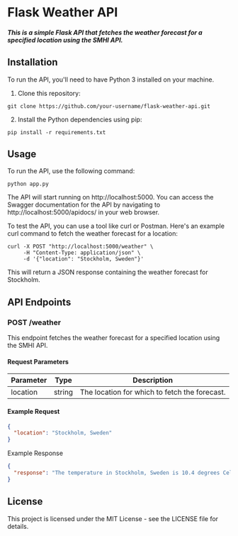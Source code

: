 # Flask Weather API

##### This is a simple Flask API that fetches the weather forecast for a specified location using the SMHI API.

## Installation

To run the API, you'll need to have Python 3 installed on your machine.

1. Clone this repository:

```
git clone https://github.com/your-username/flask-weather-api.git
```

2. Install the Python dependencies using pip:

```
pip install -r requirements.txt
```

## Usage

To run the API, use the following command:

```
python app.py
```

The API will start running on http://localhost:5000. You can access the Swagger documentation for the API by navigating to http://localhost:5000/apidocs/ in your web browser.

To test the API, you can use a tool like curl or Postman. Here's an example curl command to fetch the weather forecast for a location:

```
curl -X POST "http://localhost:5000/weather" \
     -H "Content-Type: application/json" \
     -d '{"location": "Stockholm, Sweden"}'
```

This will return a JSON response containing the weather forecast for Stockholm.

## API Endpoints

### POST /weather

This endpoint fetches the weather forecast for a specified location using the SMHI API.

#### Request Parameters

| Parameter | Type   | Description                                  |
|-----------|--------|----------------------------------------------|
| location  | string | The location for which to fetch the forecast. |

#### Example Request

```json
{
  "location": "Stockholm, Sweden"
}
```
Example Response

```json
{
  "response": "The temperature in Stockholm, Sweden is 10.4 degrees Celsius, and the wind speed is 3.3 m/s."
}
```


## License

This project is licensed under the MIT License - see the LICENSE file for details.
